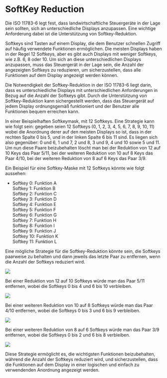 # SoftKey Reduction

Die ISO 11783-6 legt fest, dass landwirtschaftliche Steuergeräte in der Lage sein sollten, sich an unterschiedliche Displays anzupassen. Eine wichtige Anforderung dabei ist die Unterstützung von Softkey-Reduktion.

Softkeys sind Tasten auf einem Display, die dem Benutzer schnellen Zugriff auf häufig verwendete Funktionen ermöglichen. Die meisten Displays haben in der Regel 12 Softkeys, aber es gibt auch Displays mit weniger Softkeys, wie z.B. 6, 8 oder 10. Um sich an diese unterschiedlichen Displays anzupassen, muss das Steuergerät in der Lage sein, die Anzahl der angezeigten Softkeys zu reduzieren, um sicherzustellen, dass alle Funktionen auf dem Display angezeigt werden können.

Die Notwendigkeit der Softkey-Reduktion in der ISO 11783-6 liegt darin, dass es unterschiedliche Displays mit unterschiedlichen Anforderungen in Bezug auf die Anzahl der Softkeys gibt. Durch die Unterstützung von Softkey-Reduktion kann sichergestellt werden, dass das Steuergerät auf jedem Display ordnungsgemäß funktioniert und der Benutzer alle Funktionen bequem erreichen kann.

In einer Beispielhaften Softkeymask, mit 12 Softkeys. Eine Strategie kann wie folgt sein: gegeben seien 12 Softkeys (0, 1, 2, 3, 4, 5, 6, 7, 8, 9, 10, 11) wobei die Anordnung derer auf den meisten Displays so ist, dass in der rechten Spalte 0 bis 5, und in der linken Spalte 6 bis 11 sind. Es liegen sich also gegenüber: 0 und 6, 1 und 7, 2 und 8, 3 und 9, 4 und 10 sowie 5 und 11. Um nun diese Paare beizubehalten löscht man bei der Reduktion von 12 auf 10 Keys das Paar 5/11, bei der weiteren Reduktion von 10 auf 8 Keys das Paar 4/10, bei der weiteren Reduktion von 8 auf 6 Keys das Paar 3/9.

Ein Beispiel für eine Softkey-Maske mit 12 Softkeys könnte wie folgt aussehen:

*   Softkey 0: Funktion A  
    Softkey 1: Funktion B  
    Softkey 2: Funktion C  
    Softkey 3: Funktion D  
    Softkey 4: Funktion E  
    Softkey 5: Funktion F  
    Softkey 6: Funktion G  
    Softkey 7: Funktion H  
    Softkey 8: Funktion I  
    Softkey 9: Funktion J  
    Softkey 10: Funktion K  
    Softkey 11: Funktion L

Eine mögliche Strategie für die Softkey-Reduktion könnte sein, die Softkeys paarweise zu behalten und dann jeweils das letzte Paar zu entfernen, wenn die Anzahl der Softkeys reduziert wird.

![](https://user-images.githubusercontent.com/69573151/213753461-517b1bef-2608-4c40-8679-921c4a99ed36.png)

Bei einer Reduktion von 12 auf 10 Softkeys würde man das Paar 5/11 entfernen, wobei die Softkeys 0 bis 4 und 6 bis 10 verbleiben.

![](https://user-images.githubusercontent.com/69573151/213754278-dc004bc9-1497-4ae4-ad96-d27389a3194f.png)

Bei einer weiteren Reduktion von 10 auf 8 Softkeys würde man das Paar 4/10 entfernen, wobei die Softkeys 0 bis 3 und 6 bis 9 verbleiben.

![](https://user-images.githubusercontent.com/69573151/213755659-3d57694f-413e-48df-a253-a3a3a89c928e.png)

Bei einer weiteren Reduktion von 8 auf 6 Softkeys würde man das Paar 3/9 entfernen, wobei die Softkeys 0 bis 2 und 6 bis 8 verbleiben.

![](https://user-images.githubusercontent.com/69573151/213755944-66ff8a24-ba9f-4b98-99cd-f683ee9c8265.png)

Diese Strategie ermöglicht es, die wichtigsten Funktionen beizubehalten, während die Anzahl der Softkeys reduziert wird, und sicherzustellen, dass die Funktionen auf dem Display in einer logischen und einfach zu verwendenden Anordnung angezeigt werden.
